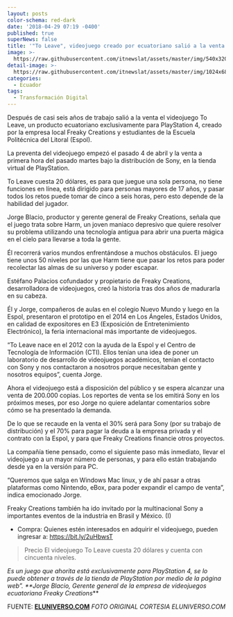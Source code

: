 ```yaml
---
layout: posts
color-schema: red-dark
date: '2018-04-29 07:19 -0400'
published: true
superNews: false
title: '"To Leave", videojuego creado por ecuatoriano salió a la venta'
image: >-
  https://raw.githubusercontent.com/itnewslat/assets/master/img/540x320/Video-Juego-Ecuador-p.jpg
detail-image: >-
  https://raw.githubusercontent.com/itnewslat/assets/master/img/1024x680/Video-Juego-Ecuador-g.jpg
categories:
  - Ecuador
tags:
  - Transformación Digital
---
```

Después de casi seis años de trabajo salió a la venta el videojuego To Leave, un producto ecuatoriano exclusivamente para PlayStation 4, creado por la empresa local Freaky Creations y estudiantes de la Escuela Politécnica del Litoral (Espol).

La preventa del videojuego empezó el pasado 4 de abril y la venta a primera hora del pasado martes bajo la distribución de Sony, en la tienda virtual de PlayStation.

To Leave cuesta 20 dólares, es para que juegue una sola persona, no tiene funciones en línea, está dirigido para personas mayores de 17 años, y pasar todos los retos puede tomar de cinco a seis horas, pero esto depende de la habilidad del jugador.

Jorge Blacio, productor y gerente general de Freaky Creations, señala que el juego trata sobre Harm, un joven maniaco depresivo que quiere resolver su problema utilizando una tecnología antigua para abrir una puerta mágica en el cielo para llevarse a toda la gente.

Él recorrerá varios mundos enfrentándose a muchos obstáculos. El juego tiene unos 50 niveles por las que Harm tiene que pasar los retos para poder recolectar las almas de su universo y poder escapar.

Estéfano Palacios cofundador y propietario de Freaky Creations, desarrolladora de videojuegos, creó la historia tras dos años de madurarla en su cabeza.

Él y Jorge, compañeros de aulas en el colegio Nuevo Mundo y luego en la Espol, presentaron el prototipo en el 2014 en Los Ángeles, Estados Unidos, en calidad de expositores en E3 (Exposición de Entretenimiento Electrónico), la feria internacional más importante de videojuegos.

“To Leave nace en el 2012 con la ayuda de la Espol y el Centro de Tecnología de Información (CTI). Ellos tenían una idea de poner un laboratorio de desarrollo de videojuegos académicos, tenían el contacto con Sony y nos contactaron a nosotros porque necesitaban gente y nosotros equipos”, cuenta Jorge.

Ahora el videojuego está a disposición del público y se espera alcanzar una venta de 200.000 copias. Los reportes de venta se los emitirá Sony en los próximos meses, por eso Jorge no quiere adelantar comentarios sobre cómo se ha presentado la demanda.

De lo que se recaude en la venta el 30% será para Sony (por su trabajo de distribución) y el 70% para pagar la deuda a la empresa privada y el contrato con la Espol, y para que Freaky Creations financie otros proyectos.

La compañía tiene pensado, como el siguiente paso más inmediato, llevar el videojuego a un mayor número de personas, y para ello están trabajando desde ya en la versión para PC.

“Queremos que salga en Windows Mac linux, y de ahí pasar a otras plataformas como Nintendo, eBox, para poder expandir el campo de venta”, indica emocionado Jorge.

Freaky Creations también ha ido invitado por la multinacional Sony a importantes eventos de la industria en Brasil y México. (I)

- Compra: Quienes estén interesados en adquirir el videojuego, pueden ingresar a: https://bit.ly/2uHbwsT

> Precio El videojuego To Leave cuesta 20 dólares y cuenta con cincuenta niveles.

_Es un juego que ahorita está exclusivamente para PlayStation 4, se lo puede obtener a través de la tienda de PlayStation por medio de la página web”.
**Jorge Blacio,
Gerente general de la empresa de videojuegos ecuatoriana Freaky Creations_**

FUENTE: **[ELUNIVERSO.COM](https://www.eluniverso.com/guayaquil/2018/04/26/nota/6731991/videojuego-local-venta)**
_FOTO ORIGINAL CORTESIA ELUNIVERSO.COM_